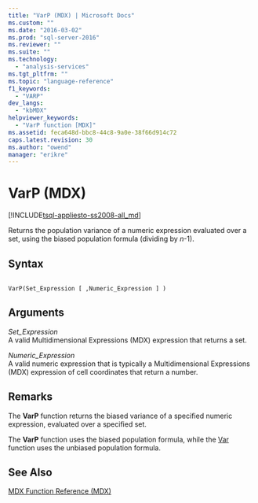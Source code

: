 ```yaml
---
title: "VarP (MDX) | Microsoft Docs"
ms.custom: ""
ms.date: "2016-03-02"
ms.prod: "sql-server-2016"
ms.reviewer: ""
ms.suite: ""
ms.technology: 
  - "analysis-services"
ms.tgt_pltfrm: ""
ms.topic: "language-reference"
f1_keywords: 
  - "VARP"
dev_langs: 
  - "kbMDX"
helpviewer_keywords: 
  - "VarP function [MDX]"
ms.assetid: feca648d-bbc8-44c8-9a0e-38f66d914c72
caps.latest.revision: 30
ms.author: "owend"
manager: "erikre"
---
```

# VarP (MDX)
[!INCLUDE[tsql-appliesto-ss2008-all_md](../a9retired/includes/tsql-appliesto-ss2008-all-md.md)]

  Returns the population variance of a numeric expression evaluated over a set, using the biased population formula (dividing by *n*-1).  
  
## Syntax  
  
```  
  
VarP(Set_Expression [ ,Numeric_Expression ] )  
```  
  
## Arguments  
 *Set_Expression*  
 A valid Multidimensional Expressions (MDX) expression that returns a set.  
  
 *Numeric_Expression*  
 A valid numeric expression that is typically a Multidimensional Expressions (MDX) expression of cell coordinates that return a number.  
  
## Remarks  
 The **VarP** function returns the biased variance of a specified numeric expression, evaluated over a specified set.  
  
 The **VarP** function uses the biased population formula, while the [Var](../mdx/var-mdx.md) function uses the unbiased population formula.  
  
## See Also  
 [MDX Function Reference &#40;MDX&#41;](../mdx/mdx-function-reference-mdx.md)  
  
  